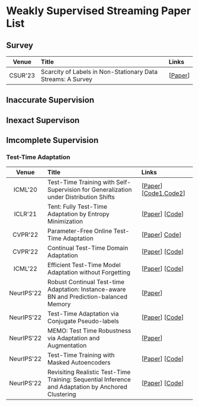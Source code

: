 # Weakly Supervised Streaming Paper List

## Survey

| Venue | Title | Links |
|:-:|:--|:--|
| CSUR'23 | Scarcity of Labels in Non-Stationary Data Streams: A Survey | [[Paper](https://dl.acm.org/doi/abs/10.1145/3494832)] |

## Inaccurate Supervision

## Inexact Supervison

## Imcomplete Supervision

### Test-Time Adaptation

| Venue | Title | Links |
|:-:|:--|:--|
| ICML'20 | Test-Time Training with Self-Supervision for Generalization under Distribution Shifts | [[Paper](https://proceedings.mlr.press/v119/sun20b.html)] [[Code1](https://github.com/yueatsprograms/ttt_imagenet_release),[Code2](https://github.com/yueatsprograms/ttt_cifar_release)] |
| ICLR'21 | Tent: Fully Test-Time Adaptation by Entropy Minimization | [[Paper](https://openreview.net/forum?id=uXl3bZLkr3c)] [[Code](https://github.com/DequanWang/tent)] |
| CVPR'22 | Parameter-Free Online Test-Time Adaptation | [[Paper](https://openaccess.thecvf.com/content/CVPR2022/papers/Boudiaf_Parameter-Free_Online_Test-Time_Adaptation_CVPR_2022_paper.pdf)] [Code](https://github.com/fiveai/LAME)] |
| CVPR'22 | Continual Test-Time Domain Adaptation | [[Paper](https://openaccess.thecvf.com/content/CVPR2022/papers/Wang_Continual_Test-Time_Domain_Adaptation_CVPR_2022_paper.pdf)] [[Code](https://github.com/qinenergy/cotta)] |
| ICML'22 | Efficient Test-Time Model Adaptation without Forgetting | [[Paper](https://proceedings.mlr.press/v162/niu22a/niu22a.pdf)] [[Code](https://github.com/mr-eggplant/EATA)] |
| NeurIPS'22 | Robust Continual Test-time Adaptation: Instance-aware BN and Prediction-balanced Memory | [[Paper](https://arxiv.org/pdf/2208.05117.pdf)] |
| NeurIPS'22 | Test-Time Adaptation via Conjugate Pseudo-labels | [[Paper](https://arxiv.org/pdf/2207.09640.pdf)] [[Code](https://github.com/locuslab/tta_conjugate)] |
| NeurIPS'22 | MEMO: Test Time Robustness via Adaptation and Augmentation | [[Paper](https://arxiv.org/abs/2110.09506)] |
| NeurIPS'22 | Test-Time Training with Masked Autoencoders | [[Paper](https://arxiv.org/pdf/2209.07522.pdf)] [[Code](https://arxiv.org/pdf/2209.07522.pdf)] |
| NeurIPS'22 | Revisiting Realistic Test-Time Training: Sequential Inference and Adaptation by Anchored Clustering | [[Paper](https://arxiv.org/pdf/2206.02721.pdf)] [[Code](https://github.com/Gorilla-Lab-SCUT/TTAC)] |

